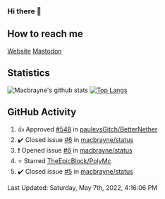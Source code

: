 ### Hi there 👋
## How to reach me
[Website](https://macbrayne.de)
[Mastodon](https://norden.social/@florentin)
<!--
Missing: Email
-->
## Statistics
![Macbrayne's github stats](https://github-readme-stats.vercel.app/api?username=macbrayne&count_private=true&show_icons=true&hide_rank=true&custom_title=macbrayne's%20GitHub%20Stats)
[![Top Langs](https://github-readme-stats.vercel.app/api/top-langs/?username=macbrayne&exclude_repo=liftron&layout=compact)](https://github.com/anuraghazra/github-readme-stats)
## GitHub Activity

<!--RECENT_ACTIVITY:start-->
1. 👍 Approved [#548](https://github.com/paulevsGitch/BetterNether/pull/548#pullrequestreview-964553249) in [paulevsGitch/BetterNether](https://github.com/paulevsGitch/BetterNether)
2. ✔️ Closed issue [#6](https://github.com/macbrayne/status/issues/6) in [macbrayne/status](https://github.com/macbrayne/status)
3. ❗️ Opened issue [#6](https://github.com/macbrayne/status/issues/6) in [macbrayne/status](https://github.com/macbrayne/status)
4. ⭐ Starred [TheEpicBlock/PolyMc](https://github.com/TheEpicBlock/PolyMc)
5. ✔️ Closed issue [#5](https://github.com/macbrayne/status/issues/5) in [macbrayne/status](https://github.com/macbrayne/status)
<!--RECENT_ACTIVITY:end-->

<!--RECENT_ACTIVITY:last_update-->
Last Updated: Saturday, May 7th, 2022, 4:16:06 PM
<!--RECENT_ACTIVITY:last_update_end-->


<!--
**macbrayne/macbrayne** is a ✨ _special_ ✨ repository because its `README.md` (this file) appears on your GitHub profile.

Here are some ideas to get you started:

- 🔭 I’m currently working on ...
- 🌱 I’m currently learning ...
- 👯 I’m looking to collaborate on ...
- 🤔 I’m looking for help with ...
- 💬 Ask me about ...
- 📫 How to reach me: ...
- 😄 Pronouns: ...
- ⚡ Fun fact: ...
-->
